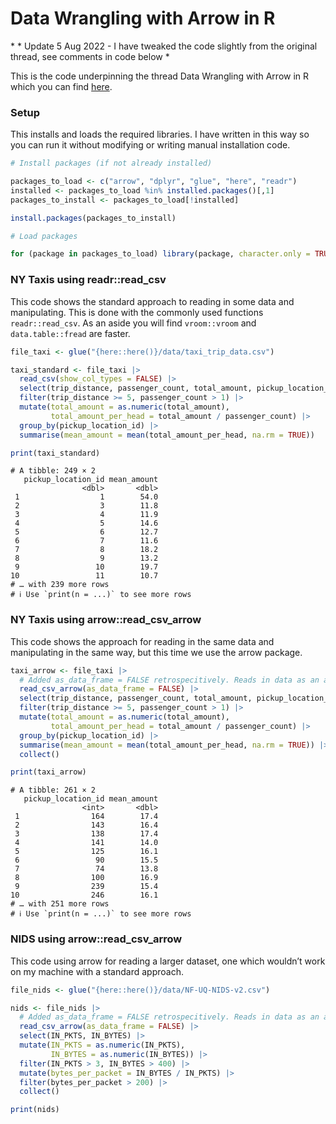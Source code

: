 Data Wrangling with Arrow in R
================

\* \* Update 5 Aug 2022 - I have tweaked the code slightly from the
original thread, see comments in code below \*

This is the code underpinning the thread Data Wrangling with Arrow in R
which you can find
[here](https://twitter.com/neilgcurrie/status/1554867200392998912).

### Setup

This installs and loads the required libraries. I have written in this
way so you can run it without modifying or writing manual installation
code.

``` r
# Install packages (if not already installed)

packages_to_load <- c("arrow", "dplyr", "glue", "here", "readr")
installed <- packages_to_load %in% installed.packages()[,1]
packages_to_install <- packages_to_load[!installed]

install.packages(packages_to_install)

# Load packages

for (package in packages_to_load) library(package, character.only = TRUE)
```

### NY Taxis using readr::read_csv

This code shows the standard approach to reading in some data and
manipulating. This is done with the commonly used functions
`readr::read_csv`. As an aside you will find `vroom::vroom` and
`data.table::fread` are faster.

``` r
file_taxi <- glue("{here::here()}/data/taxi_trip_data.csv")

taxi_standard <- file_taxi |> 
  read_csv(show_col_types = FALSE) |> 
  select(trip_distance, passenger_count, total_amount, pickup_location_id) |> 
  filter(trip_distance >= 5, passenger_count > 1) |> 
  mutate(total_amount = as.numeric(total_amount),
         total_amount_per_head = total_amount / passenger_count) |> 
  group_by(pickup_location_id) |> 
  summarise(mean_amount = mean(total_amount_per_head, na.rm = TRUE))

print(taxi_standard)
```

    # A tibble: 249 × 2
       pickup_location_id mean_amount
                    <dbl>       <dbl>
     1                  1        54.0
     2                  3        11.8
     3                  4        11.9
     4                  5        14.6
     5                  6        12.7
     6                  7        11.6
     7                  8        18.2
     8                  9        13.2
     9                 10        19.7
    10                 11        10.7
    # … with 239 more rows
    # ℹ Use `print(n = ...)` to see more rows

### NY Taxis using arrow::read_csv_arrow

This code shows the approach for reading in the same data and
manipulating in the same way, but this time we use the arrow package.

``` r
taxi_arrow <- file_taxi |> 
  # Added as_data_frame = FALSE retrospecitively. Reads in data as an arrow table.
  read_csv_arrow(as_data_frame = FALSE) |> 
  select(trip_distance, passenger_count, total_amount, pickup_location_id) |> 
  filter(trip_distance >= 5, passenger_count > 1) |> 
  mutate(total_amount = as.numeric(total_amount),
         total_amount_per_head = total_amount / passenger_count) |> 
  group_by(pickup_location_id) |> 
  summarise(mean_amount = mean(total_amount_per_head, na.rm = TRUE)) |> 
  collect()

print(taxi_arrow)
```

    # A tibble: 261 × 2
       pickup_location_id mean_amount
                    <int>       <dbl>
     1                164        17.4
     2                143        16.4
     3                138        17.4
     4                141        14.0
     5                125        16.1
     6                 90        15.5
     7                 74        13.8
     8                100        16.9
     9                239        15.4
    10                246        16.1
    # … with 251 more rows
    # ℹ Use `print(n = ...)` to see more rows

### NIDS using arrow::read_csv_arrow

This code using arrow for reading a larger dataset, one which wouldn’t
work on my machine with a standard approach.

``` r
file_nids <- glue("{here::here()}/data/NF-UQ-NIDS-v2.csv")

nids <- file_nids |>
  # Added as_data_frame = FALSE retrospecitively. Reads in data as an arrow table.
  read_csv_arrow(as_data_frame = FALSE) |>
  select(IN_PKTS, IN_BYTES) |>
  mutate(IN_PKTS = as.numeric(IN_PKTS),
         IN_BYTES = as.numeric(IN_BYTES)) |>
  filter(IN_PKTS > 3, IN_BYTES > 400) |>
  mutate(bytes_per_packet = IN_BYTES / IN_PKTS) |>
  filter(bytes_per_packet > 200) |>
  collect()

print(nids)
```
